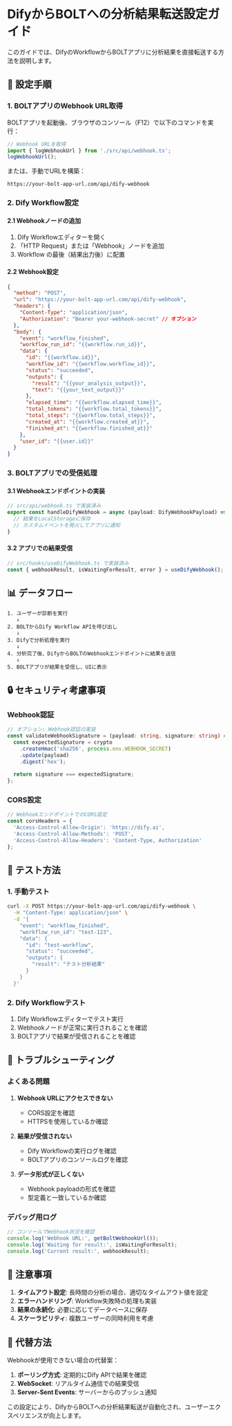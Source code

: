 # DifyからBOLTへの分析結果転送設定ガイド

このガイドでは、DifyのWorkflowからBOLTアプリに分析結果を直接転送する方法を説明します。

## 🔧 設定手順

### 1. BOLTアプリのWebhook URL取得

BOLTアプリを起動後、ブラウザのコンソール（F12）で以下のコマンドを実行：

```javascript
// Webhook URLを取得
import { logWebhookUrl } from './src/api/webhook.ts';
logWebhookUrl();
```

または、手動でURLを構築：
```
https://your-bolt-app-url.com/api/dify-webhook
```

### 2. Dify Workflow設定

#### 2.1 Webhookノードの追加
1. Dify Workflowエディターを開く
2. 「HTTP Request」または「Webhook」ノードを追加
3. Workflow の最後（結果出力後）に配置

#### 2.2 Webhook設定
```json
{
  "method": "POST",
  "url": "https://your-bolt-app-url.com/api/dify-webhook",
  "headers": {
    "Content-Type": "application/json",
    "Authorization": "Bearer your-webhook-secret" // オプション
  },
  "body": {
    "event": "workflow_finished",
    "workflow_run_id": "{{workflow.run_id}}",
    "data": {
      "id": "{{workflow.id}}",
      "workflow_id": "{{workflow.workflow_id}}",
      "status": "succeeded",
      "outputs": {
        "result": "{{your_analysis_output}}",
        "text": "{{your_text_output}}"
      },
      "elapsed_time": "{{workflow.elapsed_time}}",
      "total_tokens": "{{workflow.total_tokens}}",
      "total_steps": "{{workflow.total_steps}}",
      "created_at": "{{workflow.created_at}}",
      "finished_at": "{{workflow.finished_at}}"
    },
    "user_id": "{{user.id}}"
  }
}
```

### 3. BOLTアプリでの受信処理

#### 3.1 Webhookエンドポイントの実装
```typescript
// src/api/webhook.ts で実装済み
export const handleDifyWebhook = async (payload: DifyWebhookPayload) => {
  // 結果をLocalStorageに保存
  // カスタムイベントを発火してアプリに通知
}
```

#### 3.2 アプリでの結果受信
```typescript
// src/hooks/useDifyWebhook.ts で実装済み
const { webhookResult, isWaitingForResult, error } = useDifyWebhook();
```

## 📊 データフロー

```
1. ユーザーが診断を実行
   ↓
2. BOLTからDify Workflow APIを呼び出し
   ↓
3. Difyで分析処理を実行
   ↓
4. 分析完了後、DifyからBOLTのWebhookエンドポイントに結果を送信
   ↓
5. BOLTアプリが結果を受信し、UIに表示
```

## 🔒 セキュリティ考慮事項

### Webhook認証
```typescript
// オプション: Webhook認証の実装
const validateWebhookSignature = (payload: string, signature: string) => {
  const expectedSignature = crypto
    .createHmac('sha256', process.env.WEBHOOK_SECRET)
    .update(payload)
    .digest('hex');
  
  return signature === expectedSignature;
};
```

### CORS設定
```typescript
// WebhookエンドポイントでのCORS設定
const corsHeaders = {
  'Access-Control-Allow-Origin': 'https://dify.ai',
  'Access-Control-Allow-Methods': 'POST',
  'Access-Control-Allow-Headers': 'Content-Type, Authorization'
};
```

## 🧪 テスト方法

### 1. 手動テスト
```bash
curl -X POST https://your-bolt-app-url.com/api/dify-webhook \
  -H "Content-Type: application/json" \
  -d '{
    "event": "workflow_finished",
    "workflow_run_id": "test-123",
    "data": {
      "id": "test-workflow",
      "status": "succeeded",
      "outputs": {
        "result": "テスト分析結果"
      }
    }
  }'
```

### 2. Dify Workflowテスト
1. Dify Workflowエディターでテスト実行
2. Webhookノードが正常に実行されることを確認
3. BOLTアプリで結果が受信されることを確認

## 🚨 トラブルシューティング

### よくある問題

1. **Webhook URLにアクセスできない**
   - CORS設定を確認
   - HTTPSを使用しているか確認

2. **結果が受信されない**
   - Dify Workflowの実行ログを確認
   - BOLTアプリのコンソールログを確認

3. **データ形式が正しくない**
   - Webhook payloadの形式を確認
   - 型定義と一致しているか確認

### デバッグ用ログ
```typescript
// コンソールでWebhook状況を確認
console.log('Webhook URL:', getBoltWebhookUrl());
console.log('Waiting for result:', isWaitingForResult);
console.log('Current result:', webhookResult);
```

## 📝 注意事項

1. **タイムアウト設定**: 長時間の分析の場合、適切なタイムアウト値を設定
2. **エラーハンドリング**: Workflow失敗時の処理も実装
3. **結果の永続化**: 必要に応じてデータベースに保存
4. **スケーラビリティ**: 複数ユーザーの同時利用を考慮

## 🔄 代替方法

Webhookが使用できない場合の代替案：

1. **ポーリング方式**: 定期的にDify APIで結果を確認
2. **WebSocket**: リアルタイム通信での結果受信
3. **Server-Sent Events**: サーバーからのプッシュ通知

この設定により、DifyからBOLTへの分析結果転送が自動化され、ユーザーエクスペリエンスが向上します。